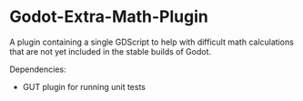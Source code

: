 # Godot-Extra-Math-Plugin

A plugin containing a single GDScript to help with difficult math calculations that are not yet included in the stable builds of Godot.

Dependencies:
- GUT plugin for running unit tests
